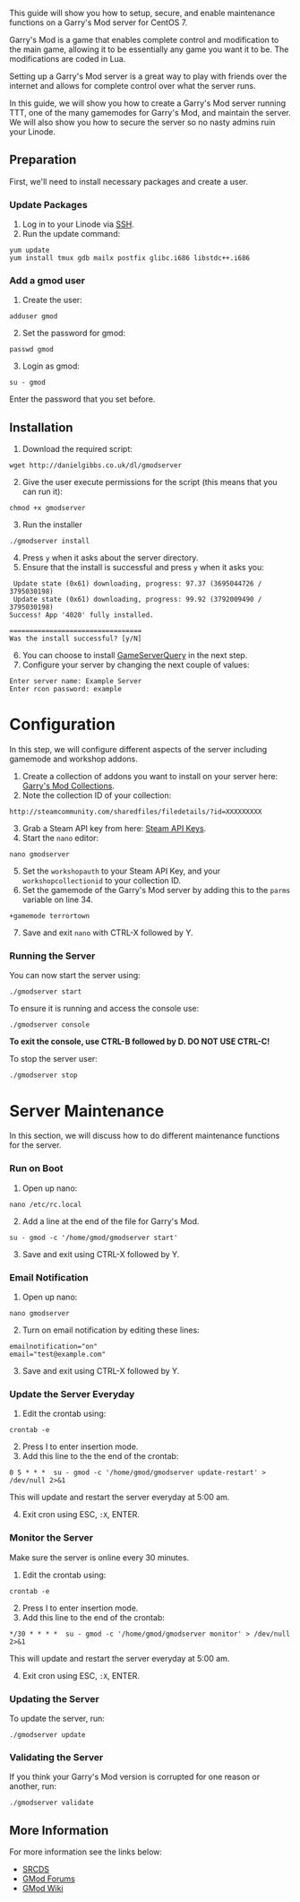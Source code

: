This guide will show you how to setup, secure, and enable maintenance functions on a Garry's Mod server for CentOS 7. 

Garry's Mod is a game that enables complete control and modification to the main game, allowing it to be essentially any game you want it to be. The modifications are coded in Lua.

Setting up a Garry's Mod server is a great way to play with friends over the internet and allows for complete control over what the server runs.

In this guide, we will show you how to create a Garry's Mod server running TTT, one of the many gamemodes for Garry's Mod, and maintain the server. We will also show you how to secure the server so no nasty admins ruin your Linode.

Preparation
-----------

First, we'll need to install necessary packages and create a user.

### Update Packages

1.  Log in to your Linode via [SSH](/docs/getting-started#sph_logging-in-for-the-first-time).
2.  Run the update command:

```
yum update
yum install tmux gdb mailx postfix glibc.i686 libstdc++.i686
```

### Add a gmod user

1.  Create the user:

```
adduser gmod
```

2.  Set the password for gmod:

```
passwd gmod
```

3.  Login as gmod:

```
su - gmod
```

Enter the password that you set before.

Installation
------------

1.  Download the required script:

```
wget http://danielgibbs.co.uk/dl/gmodserver
```

2.  Give the user execute permissions for the script (this means that you can run it):

```
chmod +x gmodserver
```

3.  Run the installer

```
./gmodserver install
```

4.  Press `y` when it asks about the server directory.
5.  Ensure that the install is successful and press `y` when it asks you:

```
 Update state (0x61) downloading, progress: 97.37 (3695044726 / 3795030198)
 Update state (0x61) downloading, progress: 99.92 (3792009490 / 3795030198)
Success! App '4020' fully installed.

=================================
Was the install successful? [y/N]
```

6.  You can choose to install [GameServerQuery](https://code.google.com/p/ax-gameserver-query/) in the next step.
7.  Configure your server by changing the next couple of values:

```
Enter server name: Example Server
Enter rcon password: example
```

Configuration
=============

In this step, we will configure different aspects of the server including gamemode and workshop addons.

1.  Create a collection of addons you want to install on your server here: [Garry's Mod Collections](http://steamcommunity.com/workshop/browse/?section=collections&appid=4000&p=3).
2.  Note the collection ID of your collection:

```
http://steamcommunity.com/sharedfiles/filedetails/?id=XXXXXXXXX
```

3.  Grab a Steam API key from here: [Steam API Keys](http://steamcommunity.com/dev/apikey).
4.  Start the `nano` editor:

```
nano gmodserver
```

5.  Set the `workshopauth` to your Steam API Key, and your `workshopcollectionid` to your collection ID.
6.  Set the gamemode of the Garry's Mod server by adding this to the `parms` variable on line 34.

```
+gamemode terrortown 
```

7.  Save and exit `nano` with CTRL-X followed by Y.

### Running the Server

You can now start the server using:

```
./gmodserver start
```

To ensure it is running and access the console use:

```
./gmodserver console
```

**To exit the console, use CTRL-B followed by D. DO NOT USE CTRL-C!**

To stop the server user:

```
./gmodserver stop
```

Server Maintenance
==================

In this section, we will discuss how to do different maintenance functions for the server.

### Run on Boot

1.  Open up nano:

```
nano /etc/rc.local
```

2.  Add a line at the end of the file for Garry's Mod.

```
su - gmod -c '/home/gmod/gmodserver start'
```

3.  Save and exit using CTRL-X followed by Y.

### Email Notification

1.  Open up nano:

```
nano gmodserver
```

2.  Turn on email notification by editing these lines:

```
emailnotification="on"
email="test@example.com"
```

3.  Save and exit using CTRL-X followed by Y.

### Update the Server Everyday

1.  Edit the crontab using:

```
crontab -e
```

2.  Press I to enter insertion mode.
3.  Add this line to the the end of the crontab:

```
0 5 * * *  su - gmod -c '/home/gmod/gmodserver update-restart' > /dev/null 2>&1
```

This will update and restart the server everyday at 5:00 am.

4.  Exit cron using ESC, `:X`, ENTER.

### Monitor the Server

Make sure the server is online every 30 minutes.

1.  Edit the crontab using:

```
crontab -e
```

2.  Press I to enter insertion mode.
3.  Add this line to the end of the crontab:

```
*/30 * * * *  su - gmod -c '/home/gmod/gmodserver monitor' > /dev/null 2>&1
```

This will update and restart the server everyday at 5:00 am.

4.  Exit cron using ESC, `:X`, ENTER.

### Updating the Server

To update the server, run:

```
./gmodserver update
```

### Validating the Server

If you think your Garry's Mod version is corrupted for one reason or another, run:

```
./gmodserver validate
```

More Information
----------------

For more information see the links below:
- [SRCDS](http://www.srcds.com/)
- [GMod Forums](http://facepunch.com/forum.php)
- [GMod Wiki](http://wiki.garrysmod.com/page/Main_Page)
